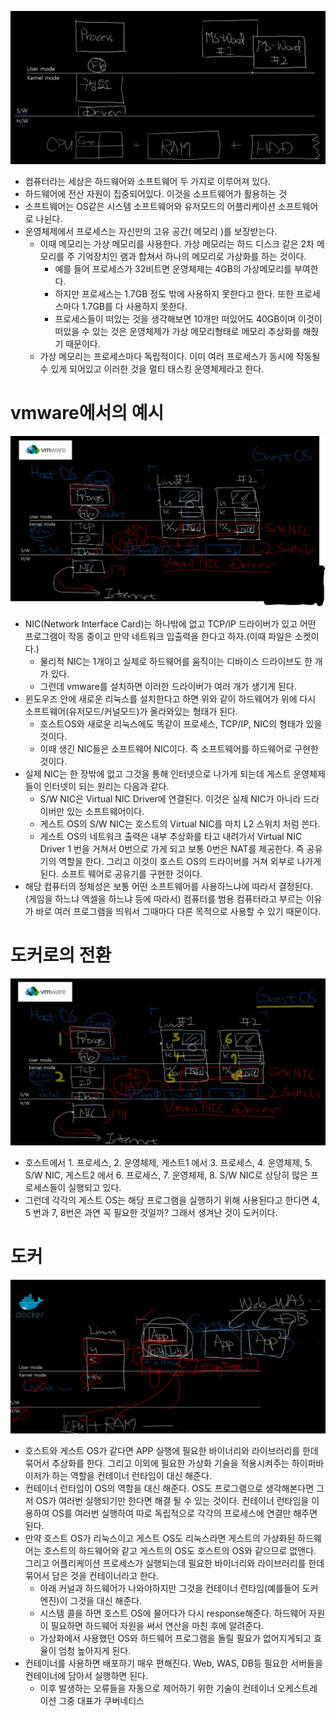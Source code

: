 ![](images/Pasted%20image%2020221221223417.png)
- 컴퓨터라는 세상은 하드웨어와 소프트웨어 두 가지로 이루어져 있다. 
- 하드웨어에 전산 자원이 집중되어있다. 이것을 소프트웨어가 활용하는 것
- 소프트웨어는 OS같은 시스템 소프트웨어와 유저모드의 어플리케이션 소프트웨어로 나뉜다.
- 운영체제에서 프로세스는 자신만의 고유 공간( 메모리 )를  보장받는다.
	- 이때 메모리는 가상 메모리를 사용한다. 가상 메모리는 하드 디스크 같은 2차 메모리를 주 기억장치인 램과 합쳐서 하나의 메모리로 가상화를 하는 것이다. 
		- 예를 들어  프로세스가 32비트면 운영체제는 4GB의 가상메모리를 부여한다.
		- 하지만 프로세스는 1.7GB 정도 밖에 사용하지 못한다고 한다. 또한 프로세스마다 1.7GB를 다 사용하지 못한다.  
		- 프로세스들이 떠있는 것을 생각해보면 10개만 떠있어도 40GB이며 이것이 떠있을 수 있는 것은 운영체제가 가상 메모리형태로 메모리 추상화를 해줬기 때문이다.
	- 가상 메모리는 프로세스마다 독립적이다. 이미 여러 프로세스가 동시에 작동될 수 있게 되어있고 이러한 것을 멀티 태스킹 운영체제라고 한다. 

# vmware에서의 예시
![](images/Pasted%20image%2020221221230713.png)
- NIC(Network Interface Card)는 하나밖에 없고 TCP/IP 드라이버가 있고 어떤 프로그램이 작동 중이고 만약 네트워크 입출력을 한다고 하자.(이때 파일은 소켓이다.) 
	- 물리적 NIC는 1개이고 실제로 하드웨어를 움직이는 디바이스 드라이브도 한 개가 있다.
	- 그런데 vmware를 설치하면 이러한 드라이버가 여러 개가 생기게 된다. 
- 윈도우즈 안에 새로운 리눅스를 설치한다고 하면 위와 같이 하드웨어가 위에 다시 소프트웨어(유저모드/커널모드)가 올라와있는 형태가 된다.
	- 호스트OS와 새로운 리눅스에도 똑같이 프로세스, TCP/IP, NIC의 형태가 있을 것이다. 
	- 이때 생긴 NIC들은 소프트웨어 NIC이다. 즉 소프트웨어를 하드웨어로 구현한 것이다. 
- 실제 NIC는 한 장밖에 없고 그것을 통해 인터넷으로 나가게 되는데 게스트 운영체제들이 인터넷이 되는 원리는 다음과 같다. 
	- S/W NIC은 Virtual NIC Driver에 연결된다. 이것은 실제 NIC가 아니라 드라이버만 있는 소프트웨어이다. 
	- 게스트 OS의 S/W NIC는 호스트의 Virtual NIC를 마치 L2 스위치 처럼 쓴다. 
	- 게스트 OS의 네트워크 출력은 내부 추상화를 타고 내려가서 Virtual NIC Driver 1 번을 거쳐서 0번으로 가게 되고 보통 0번은 NAT를 제공한다. 즉 공유기의 역할을 한다.  그리고 이것이 호스트 OS의 드라이버를 거쳐 외부로 나가게 된다. 소프트 웨어로 공유기를 구현한 것이다. 
- 해당 컴퓨터의 정체성은 보통 어떤 소프트웨어를 사용하느냐에 따라서 결정된다. (게임을 하느냐 엑셀을 하느냐 등에 따라서) 컴퓨터를 범용 컴퓨터라고 부르는 이유가 바로 여러 프로그램을 띄워서 그때마다 다른 목적으로 사용할 수 있기 때문이다. 

# 도커로의 전환
![](images/Pasted%20image%2020221221231438.png)
- 호스트에서 1. 프로세스, 2. 운영체제, 게스트1 에서 3. 프로세스, 4. 운영체제, 5. S/W NIC, 게스트2 에서 6. 프로세스, 7. 운영체제, 8. S/W NIC로 상당히 많은 프로세스들이 실행되고 있다.
- 그런데 각각의 게스트 OS는 해당 프로그램을 실행하기 위해 사용된다고 한다면 4, 5 번과 7, 8번은 과연 꼭 필요한 것일까? 그래서 생겨난 것이 도커이다.

# 도커
![](images/Pasted%20image%2020221221234153.png)
- 호스트와 게스트 OS가 같다면 APP 실행에 필요한 바이너리와 라이브러리를 한데 묶어서 추상화를 한다. 그리고 이외에 필요한 가상화 기술을 적용시켜주는 하이퍼바이저가 하는 역할을 컨테이너 런타임이 대신 해준다. 
- 컨테이너 런타임이 OS의 역할을 대신 해준다. OS도 프로그램으로 생각해본다면 그저 OS가 여러번 실행되기만 한다면 해결 될 수 있는 것이다. 컨테이너 런타임을 이용하여 OS를 여러번 실행하여 따로 독립적으로 각각의 프로세스에 연결만 해주면 된다.
- 만약 호스트 OS가 리눅스이고 게스트 OS도 리눅스라면 게스트의 가상화된 하드웨어는 호스트의 하드웨어와 같고 게스트의 OS도 호스트의 OS와 같으므로 없앤다. 그리고 어플리케이션 프로세스가 실행되는데 필요한 바이너리와 라이브러리를 한데 묶어서 담은 것을 컨테이너라고 한다. 
	- 아래 커널과 하드웨어가 나와야하지만 그것을 컨테이너 런타임(예를들어 도커엔진)이 그것을 대신 해준다. 
	- 시스템 콜을 하면 호스트 OS에 물어다가 다시 response해준다. 하드웨어 자원이 필요하면 하드웨어 자원을 써서 연산을 마친 후에 알려준다. 
	- 가상화에서 사용했던 OS와 하드웨어 프로그램을 돌릴 필요가 없어지게되고 효율이 엄청 높아지게 된다. 
- 컨테이너를 사용하면 배포하기 매우 편해진다. Web, WAS, DB등 필요한 서버들을 컨테이너에 담아서 실행하면 된다.
	- 이후 발생하는 오류들을 자동으로 제어하기 위한 기술이 컨테이너 오케스트레이션 그중 대표가 쿠버네티스